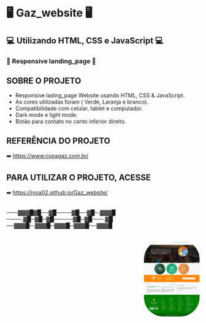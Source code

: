 # 🖥️ Gaz_website 🖥️
## 💻 Utilizando HTML, CSS e JavaScript 💻
### 📱 Responsive landing_page 📱

## SOBRE O PROJETO
- Responsive lading_page Website usando HTML, CSS & JavaScript.
- As cores utilizadas foram ( Verde, Laranja e branco).
- Compatibilidade com celular, tablet e computador.
- Dark mode e light mode.
- Botão para contato no canto inferior direito.

## REFERÊNCIA DO PROJETO
➡️ https://www.copagaz.com.br/
## PARA UTILIZAR O PROJETO, ACESSE
➡️ https://jvoa02.github.io/Gaz_website/

##
───▓▓▓█▓█──▓█────▓█──▓█─.▓▓▓█
────.▓█─▓█─▓█─────▓█─▓█───.▓█
──▓▓▓█─.▓▓▓█─▓▓▓█─▓▓▓█──▓▓▓█
##

<img align="right" alt="CALCULADORA-pic" height="200" style="border-radius:50px;" src="https://github.com/JVOA02/Gaz_website/blob/main/img/preview_001.jpg">
